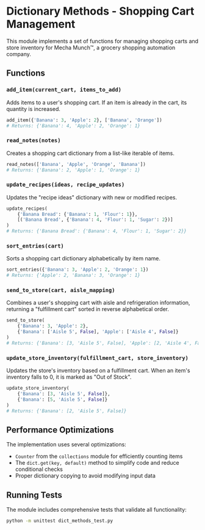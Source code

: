 # Dictionary Methods - Shopping Cart Management

This module implements a set of functions for managing shopping carts and store inventory for Mecha Munch™, a grocery shopping automation company.

## Functions

### `add_item(current_cart, items_to_add)`

Adds items to a user's shopping cart. If an item is already in the cart, its quantity is increased.

```python
add_item({'Banana': 3, 'Apple': 2}, ['Banana', 'Orange'])
# Returns: {'Banana': 4, 'Apple': 2, 'Orange': 1}
```

### `read_notes(notes)`

Creates a shopping cart dictionary from a list-like iterable of items.

```python
read_notes(['Banana', 'Apple', 'Orange', 'Banana'])
# Returns: {'Banana': 2, 'Apple': 1, 'Orange': 1}
```

### `update_recipes(ideas, recipe_updates)`

Updates the "recipe ideas" dictionary with new or modified recipes.

```python
update_recipes(
    {'Banana Bread': {'Banana': 1, 'Flour': 1}},
    [('Banana Bread', {'Banana': 4, 'Flour': 1, 'Sugar': 2})]
)
# Returns: {'Banana Bread': {'Banana': 4, 'Flour': 1, 'Sugar': 2}}
```

### `sort_entries(cart)`

Sorts a shopping cart dictionary alphabetically by item name.

```python
sort_entries({'Banana': 3, 'Apple': 2, 'Orange': 1})
# Returns: {'Apple': 2, 'Banana': 3, 'Orange': 1}
```

### `send_to_store(cart, aisle_mapping)`

Combines a user's shopping cart with aisle and refrigeration information, returning a "fulfillment cart" sorted in reverse alphabetical order.

```python
send_to_store(
    {'Banana': 3, 'Apple': 2},
    {'Banana': ['Aisle 5', False], 'Apple': ['Aisle 4', False]}
)
# Returns: {'Banana': [3, 'Aisle 5', False], 'Apple': [2, 'Aisle 4', False]}
```

### `update_store_inventory(fulfillment_cart, store_inventory)`

Updates the store's inventory based on a fulfillment cart. When an item's inventory falls to 0, it is marked as "Out of Stock".

```python
update_store_inventory(
    {'Banana': [3, 'Aisle 5', False]},
    {'Banana': [5, 'Aisle 5', False]}
)
# Returns: {'Banana': [2, 'Aisle 5', False]}
```

## Performance Optimizations

The implementation uses several optimizations:

- `Counter` from the `collections` module for efficiently counting items
- The `dict.get(key, default)` method to simplify code and reduce conditional checks
- Proper dictionary copying to avoid modifying input data

## Running Tests

The module includes comprehensive tests that validate all functionality:

```bash
python -m unittest dict_methods_test.py
```
